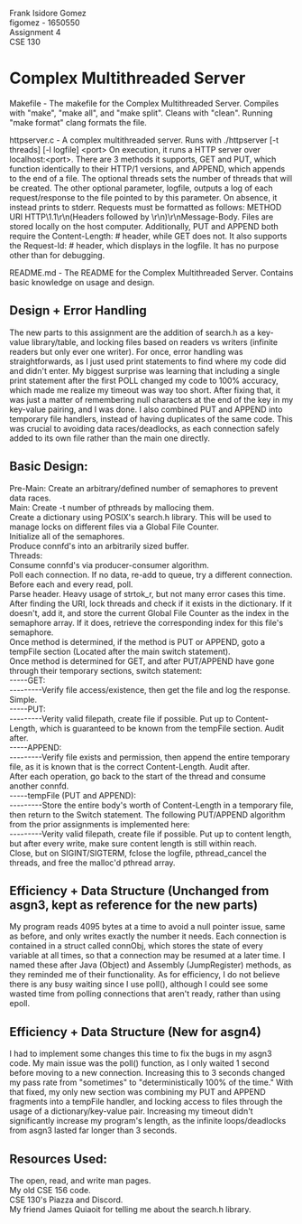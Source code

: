 Frank Isidore Gomez\
figomez - 1650550\
Assignment 4\
CSE 130

# Complex Multithreaded Server

Makefile - The makefile for the Complex Multithreaded Server. Compiles with "make", "make all", and "make split". Cleans with "clean". Running "make format" clang formats the file.

httpserver.c - A complex multithreaded server. Runs with ./httpserver \[-t threads\] \[-l logfile\] \<port\> On execution, it runs a HTTP server over localhost:\<port\>. There are 3 methods it supports, GET and PUT, which function identically to their HTTP/1 versions, and APPEND, which appends to the end of a file. The optional threads sets the number of threads that will be created. The other optional parameter, logfile, outputs a log of each request/response to the file pointed to by this parameter. On absence, it instead prints to stderr. Requests must be formatted as follows: METHOD URI HTTP\1.1\r\n(Headers followed by \r\n)\r\nMessage-Body. Files are stored locally on the host computer. Additionally, PUT and APPEND both require the Content-Length: # header, while GET does not. It also supports the Request-Id: # header, which displays in the logfile. It has no purpose other than for debugging.

README.md - The README for the Complex Multithreaded Server. Contains basic knowledge on usage and design.


## Design + Error Handling
The new parts to this assignment are the addition of search.h as a key-value library/table, and locking files based on readers vs writers (infinite readers but only ever one writer). For once, error handling was straightforwards, as I just used print statements to find where my code did and didn't enter. My biggest surprise was learning that including a single print statement after the first POLL changed my code to 100% accuracy, which made me realize my timeout was way too short. After fixing that, it was just a matter of remembering null characters at the end of the key in my key-value pairing, and I was done. I also combined PUT and APPEND into temporary file handlers, instead of having duplicates of the same code. This was crucial to avoiding data races/deadlocks, as each connection safely added to its own file rather than the main one directly.

## Basic Design:
Pre-Main: Create an arbitrary/defined number of semaphores to prevent data races.\
Main: Create -t number of pthreads by mallocing them.\
Create a dictionary using POSIX's search.h library. This will be used to manage locks on different files via a Global File Counter.\
Initialize all of the semaphores.\
Produce connfd's into an arbitrarily sized buffer.\
Threads:\
Consume connfd's via producer-consumer algorithm.\
Poll each connection. If no data, re-add to queue, try a different connection.\
Before each and every read, poll.\
Parse header. Heavy usage of strtok_r, but not many error cases this time.\
After finding the URI, lock threads and check if it exists in the dictionary. If it doesn't, add it, and store the current Global File Counter as the index in the semaphore array. If it does, retrieve the corresponding index for this file's semaphore.\
Once method is determined, if the method is PUT or APPEND, goto a tempFile section (Located after the main switch statement).\
Once method is determined for GET, and after PUT/APPEND have gone through their temporary sections, switch statement:\
-----GET:\
---------Verify file access/existence, then get the file and log the response. Simple.\
-----PUT:\
---------Verity valid filepath, create file if possible. Put up to Content-Length, which is guaranteed to be known from the tempFile section. Audit after.\
-----APPEND:\
---------Verify file exists and permission, then append the entire temporary file, as it is known that is the correct Content-Length. Audit after.\
After each operation, go back to the start of the thread and consume another connfd.\
-----tempFile (PUT and APPEND):\
---------Store the entire body's worth of Content-Length in a temporary file, then return to the Switch statement. The following PUT/APPEND algorithm from the prior assignments is implemented here:\
---------Verity valid filepath, create file if possible. Put up to content length, but after every write, make sure content length is still within reach.\
Close, but on SIGINT/SIGTERM, fclose the logfile, pthread_cancel the threads, and free the malloc'd pthread array.

## Efficiency + Data Structure (Unchanged from asgn3, kept as reference for the new parts)
My program reads 4095 bytes at a time to avoid a null pointer issue, same as before, and only writes exactly the number it needs. Each connection is contained in a struct called connObj, which stores the state of every variable at all times, so that a connection may be resumed at a later time. I named these after Java (Object) and Assembly (JumpRegister) methods, as they reminded me of their functionality. As for efficiency, I do not believe there is any busy waiting since I use poll(), although I could see some wasted time from polling connections that aren't ready, rather than using epoll.

## Efficiency + Data Structure (New for asgn4)
I had to implement some changes this time to fix the bugs in my asgn3 code. My main issue was the poll() function, as I only waited 1 second before moving to a new connection. Increasing this to 3 seconds changed my pass rate from "sometimes" to "deterministically 100% of the time." With that fixed, my only new section was combining my PUT and APPEND fragments into a tempFile handler, and locking access to files through the usage of a dictionary/key-value pair. Increasing my timeout didn't significantly increase my program's length, as the infinite loops/deadlocks from asgn3 lasted far longer than 3 seconds.

## Resources Used:
The open, read, and write man pages.\
My old CSE 156 code.\
CSE 130's Piazza and Discord.\
My friend James Quiaoit for telling me about the search.h library.